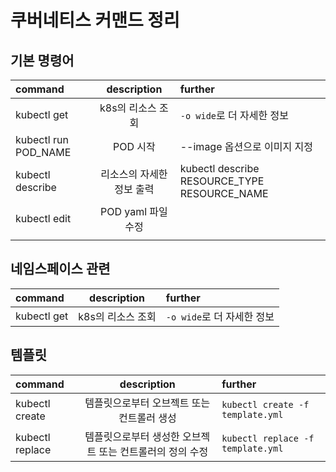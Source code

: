 # 쿠버네티스 커맨드 정리

## 기본 명령어

| command              |        description        | further                                      |
|:-------------------- |:-------------------------:|:-------------------------------------------- |
| kubectl get          |     k8s의 리소스 조회     | `-o wide`로 더 자세한 정보                   |
| kubectl run POD_NAME |         POD 시작          | --image 옵션으로 이미지 지정                 |
| kubectl describe     | 리소스의 자세한 정보 출력 | kubectl describe RESOURCE_TYPE RESOURCE_NAME |
| kubectl edit         |    POD yaml 파일 수정     |                                              |
|                      |                           |                                              |

## 네임스페이스 관련

| command     |    description    | further                    |
|:----------- |:-----------------:|:-------------------------- |
| kubectl get | k8s의 리소스 조회 | `-o wide`로 더 자세한 정보 |



## 템플릿 

| command         |                       description                        | further                           |
|:--------------- |:--------------------------------------------------------:|:--------------------------------- |
| kubectl create  |        템플릿으로부터 오브젝트 또는 컨트롤러 생성        | `kubectl create -f template.yml`  |
| kubectl replace | 템플릿으로부터 생성한 오브젝트 또는 컨트롤러의 정의 수정 | `kubectl replace -f template.yml` |

